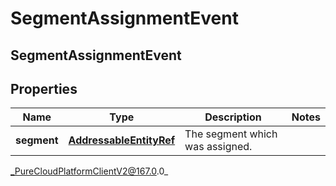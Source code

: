 # SegmentAssignmentEvent

## SegmentAssignmentEvent

## Properties

|Name | Type | Description | Notes|
|------------ | ------------- | ------------- | -------------|
| **segment** | [**AddressableEntityRef**](AddressableEntityRef) | The segment which was assigned. | |



_PureCloudPlatformClientV2@167.0.0_

